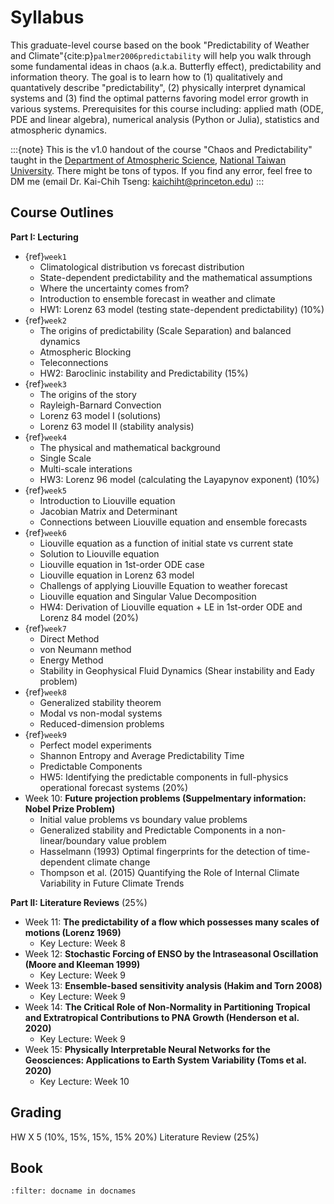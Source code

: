 # Syllabus 

This graduate-level course based on the book "Predictability of Weather and Climate"{cite:p}`palmer2006predictability` will help you walk through some fundamental ideas in chaos (a.k.a. Butterfly effect), predictability and information theory. The goal is to learn how to (1) qualitatively and quantatively describe "predictability", (2) physically interpret dynamical systems and (3) find the optimal patterns favoring model error growth in various systems. Prerequisites for this course including: applied math (ODE, PDE and linear algebra), numerical analysis (Python or Julia), statistics and atmospheric dynamics.   


:::{note}
This is the v1.0 handout of the course "Chaos and Predictability" taught in the [Department of Atmospheric Science](http://www.as.ntu.edu.tw/index.php/eng), [National Taiwan University](https://www.ntu.edu.tw/chinese2007/english/index.html). There might be tons of typos. If you find any error, feel free to DM me (email Dr. Kai-Chih Tseng: kaichiht@princeton.edu)
:::

## Course Outlines
__Part I: Lecturing__
* {ref}`week1`
	* Climatological distribution vs forecast distribution 
    * State-dependent predictability and the mathematical assumptions 
    * Where the uncertainty comes from?
    * Introduction to ensemble forecast in weather and climate
    * HW1: Lorenz 63 model (testing state-dependent predictability) (10%)    
* {ref}`week2`
	* The origins of predictability (Scale Separation) and balanced dynamics
	* Atmospheric Blocking
	* Teleconnections 
	* HW2: Baroclinic instability and Predictability (15%)
* {ref}`week3` 
  	* The origins of the story
    * Rayleigh-Barnard Convection 
    * Lorenz 63 model I (solutions) 
    * Lorenz 63 model II (stability analysis)
* {ref}`week4` 
	* The physical and mathematical background
	* Single Scale
	* Multi-scale interations
	* HW3: Lorenz 96 model (calculating the Layapynov exponent) (10%)
* {ref}`week5` 
	* Introduction to Liouville equation
	* Jacobian Matrix and Determinant  
	* Connections between Liouville equation and ensemble forecasts
* {ref}`week6` 
	* Liouville equation as a function of initial state vs current state 
	* Solution to Liouville equation
	* Liouville equation in 1st-order ODE case
	* Liouville equation in Lorenz 63 model
	* Challengs of applying Liouville Equation to weather forecast
	* Liouville equation and Singular Value Decomposition
	* HW4: Derivation of Liouville equation + LE in 1st-order ODE and Lorenz 84 model (20%)
* {ref}`week7`
    * Direct Method
	* von Neumann method
	* Energy Method
	* Stability in Geophysical Fluid Dynamics (Shear instability and Eady problem)
* {ref}`week8`
	* Generalized stability theorem
	* Modal vs non-modal systems
    * Reduced-dimension problems
* {ref}`week9`
	* Perfect model experiments
	* Shannon Entropy and Average Predictability Time
	* Predictable Components
	* HW5: Identifying the predictable components in full-physics operational forecast systems (20%)
* Week 10: __Future projection problems (Suppelmentary information: Nobel Prize Problem)__
	* Initial value problems vs boundary value problems
	* Generalized stability and Predictable Components in a non-linear/boundary value problem
	* Hasselmann (1993) Optimal fingerprints for the detection of time-dependent climate change
	* Thompson et al. (2015) Quantifying the Role of Internal Climate Variability in Future Climate Trends




__Part II: Literature Reviews__ (25%)
* Week 11: __The predictability of a flow which possesses many scales of motions (Lorenz 1969)__
	* Key Lecture: Week 8	
* Week 12: __Stochastic Forcing of ENSO by the Intraseasonal Oscillation (Moore and Kleeman 1999)__
	* Key Lecture: Week 9
* Week 13: __Ensemble-based sensitivity analysis (Hakim and Torn 2008)__
	* Key Lecture: Week 9
* Week 14: __The Critical Role of Non-Normality in Partitioning Tropical and Extratropical Contributions to PNA Growth (Henderson et al. 2020)__
	* Key Lecture: Week 9
* Week 15: __Physically Interpretable Neural Networks for the Geosciences: Applications to Earth System Variability (Toms et al. 2020)__
	* Key Lecture: Week 10

## Grading
HW X 5 (10%, 15%, 15%, 15% 20%)
Literature Review (25%)


## Book
```{bibliography} references.bib
:filter: docname in docnames
```
